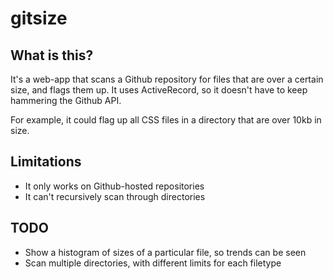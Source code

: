 gitsize
=======

What is this?
-------------

It's a web-app that scans a Github repository for
files that are over a certain size, and flags them
up. It uses ActiveRecord, so it doesn't have to keep
hammering the Github API.

For example, it could flag up all CSS files in a 
directory that are over 10kb in size.

Limitations
-----------

* It only works on Github-hosted repositories
* It can't recursively scan through directories

TODO
----

* Show a histogram of sizes of a particular file, so trends can be seen
* Scan multiple directories, with different limits for each filetype
